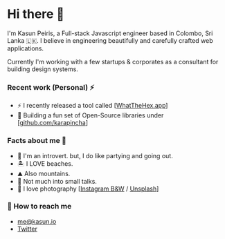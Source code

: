 # Hi there 👋

I'm Kasun Peiris, a Full-stack Javascript engineer based in Colombo, Sri Lanka 🇱🇰. I believe in engineering beautifully and carefully crafted web applications.

Currently I'm working with a few startups & corporates as a consultant for building design systems.

### Recent work (Personal) ⚡️

- ⚡ I recently released a tool called [[WhatTheHex.app](https://www.whatthehex.app)]
- 🤔 Building a fun set of Open-Source libraries under [[github.com/karapincha](https://github.com/karapincha)]

### Facts about me 💊

- 🌱 I'm an introvert. but, I do like partying and going out.
- 🏝 I LOVE beaches.
- ⛰ Also mountains.
- 🎤 Not much into small talks.
- 📸 I love photography [[Instagram B&W](https://www.instagram.com/peiris__) / [Unsplash](https://unsplash.com/@peiris)]

### 📮 How to reach me

- [me@kasun.io](mailto:me@kasun.io)
- [Twitter](https://twitter.com/peiris__)
